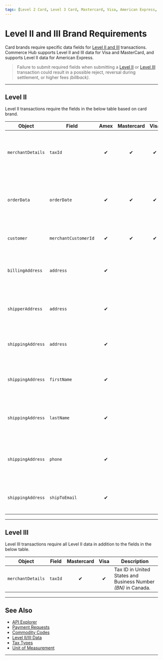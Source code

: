 ```yaml
---
tags: [Level 2 Card, Level 3 Card, Mastercard, Visa, American Express, Discover, Purchase Card, Commercial Card, Business Card]
---
```


# Level II and III Brand Requirements

Card brands require specific data fields for [Level II and III](?path=docs/Resources/Guides/Level23/Level23.md) transactions. Commerce Hub supports Level II and III data for Visa and MasterCard, and supports Level II data for American Express.

<!-- theme: warning -->
> Failure to submit required fields when submitting a [Level II](#level-ii) or [Level III](#level-iii) transaction could result in a possible reject, reversal during settlement, or higher fees _(billback)_.

---

## Level II

Level II transactions require the fields in the below table based on card brand.

| Object | Field | Amex | Mastercard | Visa | Description |
| ------ | ---- | :----: | :------: | :-----: | -------- |
| `merchantDetails` | `taxId` | &#10004; | &#10004; | &#10004; | Tax ID in United States and Business Number _(BN)_ in Canada. |
| `orderData` | `orderDate` | &#10004; | &#10004; | &#10004; | Date that goods and services are ordered. YYYY-MM-DD format |
| `customer` | `merchantCustomerId` | &#10004; | &#10004; | &#10004; | Merchant's unique customer identifier |
| `billingAddress` | `address` | &#10004; | | | [Address](?path=docs/Resources/Master-Data/Address.md) connected to the customer's [payment method](?path=docs/Resources/Guides/Payment-Sources/Source-Type.md) |
| `shipperAddress` | `address` | &#10004; | | | [Address](?path=docs/Resources/Master-Data/Address.md) where the merchant is shipping product **from** |
| `shippingAddress` | `address` | &#10004; | | | [Address](?path=docs/Resources/Master-Data/Address.md) where the merchant is shipping product **to** |
| `shippingAddress` | `firstName` | &#10004; | | | First name of contact where the merchant is shipping product to |
| `shippingAddress` | `lastName` | &#10004; | | | Last name of contact where the merchant is shipping product to |
| `shippingAddress` | `phone` | &#10004; | | | [Phone number](?path=docs/Resources/Master-Data/Address.md) of contact where the merchant is shipping product to |
| `shippingAddress` | `shipToEmail` | &#10004; | | | [Address](?path=docs/Resources/Master-Data/Address.md) where the merchant is shipping product to |

---

## Level III

Level III transactions require all Level II data in addition to the fields in the below table.

| Object | Field | Mastercard | Visa | Description |
| ------ | ---- | :------: | :-----: | -------- |
| `merchantDetails` | `taxId` | &#10004; | &#10004; | Tax ID in United States and Business Number _(BN)_ in Canada. |

---

## See Also

- [API Explorer](../api/?type=post&path=/payments/v1/charges)
- [Payment Requests](?path=docs/Resources/API-Documents/Payments/Payments.md)
- [Commodity Codes](?path=docs/Resources/Guides/Level23/Commodity-Codes.md)
- [Level II/III Data](?path=docs/Resources/Guides/Level23/Level23.md)
- [Tax Types](?path=docs/Resources/Guides/Level23/Tax-Types.md)
- [Unit of Measurement](?path=docs/Resources/Guides/Level23/Unit-Measurement.md)

---
